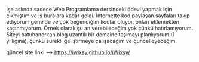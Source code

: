 İşe aslında sadece Web Programlama dersindeki ödevi yapmak için çıkmıştım ve iş buralara kadar geldi. İnternette kod paylaşan sayfaları takip ediyorum genelde ve çok beğendiğim kodlar oluyor, onları eklemekten kaçınmıyorum. Örnek olarak şu an verebileceğim yok çünkü hatırlamıyorum. Siteyi batuhanerkan.blog uzantılı bir domaine taşımayı planlıyorum (1 yıllığına), çünkü sürekli geliştirmeye çalışacağım ve güncelleyeceğim.


güncel site linki --> https://iwixsy.github.io/iWixsy/
